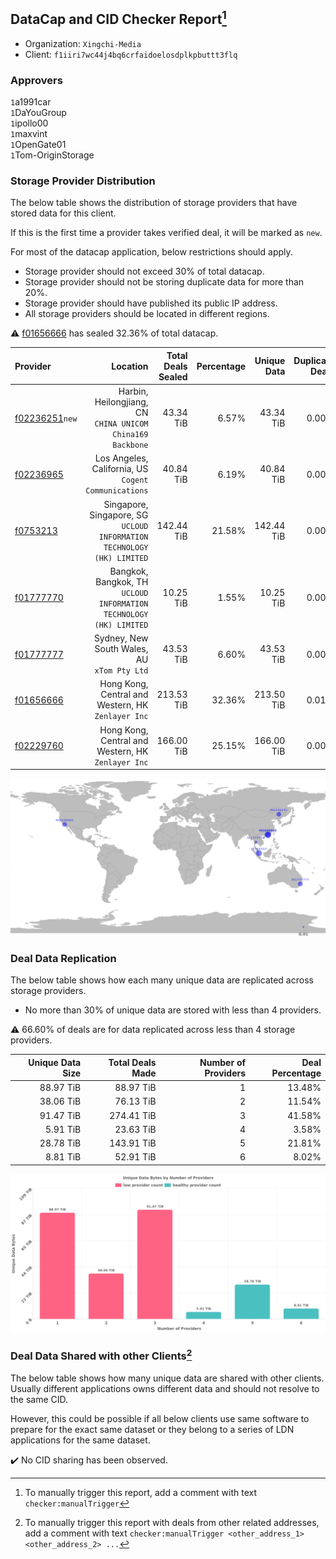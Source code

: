## DataCap and CID Checker Report[^1]
 - Organization: `Xingchi-Media`
 - Client: `f1iiri7wc44j4bq6crfaidoelosdplkpbuttt3flq`
### Approvers
`1`a1991car<br/>`1`DaYouGroup<br/>`1`ipollo00<br/>`1`maxvint<br/>`1`OpenGate01<br/>`1`Tom-OriginStorage

### Storage Provider Distribution
The below table shows the distribution of storage providers that have stored data for this client.

If this is the first time a provider takes verified deal, it will be marked as `new`.

For most of the datacap application, below restrictions should apply.
 - Storage provider should not exceed 30% of total datacap.
 - Storage provider should not be storing duplicate data for more than 20%.
 - Storage provider should have published its public IP address.
 - All storage providers should be located in different regions.

⚠️ [f01656666](https://filfox.info/en/address/f01656666) has sealed 32.36% of total datacap.

| Provider                                                    |                                                                  Location | Total Deals Sealed | Percentage | Unique Data | Duplicate Deals |
| :---------------------------------------------------------- | ------------------------------------------------------------------------: | -----------------: | ---------: | ----------: | --------------: |
| [f02236251](https://filfox.info/en/address/f02236251)`new`  |             Harbin, Heilongjiang, CN<br/>`CHINA UNICOM China169 Backbone` |          43.34 TiB |      6.57% |   43.34 TiB |           0.00% |
| [f02236965](https://filfox.info/en/address/f02236965)       |                   Los Angeles, California, US<br/>`Cogent Communications` |          40.84 TiB |      6.19% |   40.84 TiB |           0.00% |
| [f0753213](https://filfox.info/en/address/f0753213)         | Singapore, Singapore, SG<br/>`UCLOUD INFORMATION TECHNOLOGY (HK) LIMITED` |         142.44 TiB |     21.58% |  142.44 TiB |           0.00% |
| [f01777770](https://filfox.info/en/address/f01777770)       |     Bangkok, Bangkok, TH<br/>`UCLOUD INFORMATION TECHNOLOGY (HK) LIMITED` |          10.25 TiB |      1.55% |   10.25 TiB |           0.00% |
| [f01777777](https://filfox.info/en/address/f01777777)       |                            Sydney, New South Wales, AU<br/>`xTom Pty Ltd` |          43.53 TiB |      6.60% |   43.53 TiB |           0.00% |
| [f01656666](https://filfox.info/en/address/f01656666)       |                     Hong Kong, Central and Western, HK<br/>`Zenlayer Inc` |         213.53 TiB |     32.36% |  213.50 TiB |           0.01% |
| [f02229760](https://filfox.info/en/address/f02229760)       |                     Hong Kong, Central and Western, HK<br/>`Zenlayer Inc` |         166.00 TiB |     25.15% |  166.00 TiB |           0.00% |

<img src="https://raw.githubusercontent.com/data-preservation-programs/filplus-checker-assets/main/filecoin-project/filecoin-plus-large-datasets/issues/1052/1689731627750.png"/>

### Deal Data Replication
The below table shows how each many unique data are replicated across storage providers.

- No more than 30% of unique data are stored with less than 4 providers.

⚠️ 66.60% of deals are for data replicated across less than 4 storage providers.

| Unique Data Size | Total Deals Made | Number of Providers | Deal Percentage |
| ---------------: | ---------------: | ------------------: | --------------: |
|        88.97 TiB |        88.97 TiB |                   1 |          13.48% |
|        38.06 TiB |        76.13 TiB |                   2 |          11.54% |
|        91.47 TiB |       274.41 TiB |                   3 |          41.58% |
|         5.91 TiB |        23.63 TiB |                   4 |           3.58% |
|        28.78 TiB |       143.91 TiB |                   5 |          21.81% |
|         8.81 TiB |        52.91 TiB |                   6 |           8.02% |

<img src="https://raw.githubusercontent.com/data-preservation-programs/filplus-checker-assets/main/filecoin-project/filecoin-plus-large-datasets/issues/1052/1689731628869.png"/>

### Deal Data Shared with other Clients[^3]
The below table shows how many unique data are shared with other clients.
Usually different applications owns different data and should not resolve to the same CID.

However, this could be possible if all below clients use same software to prepare for the exact same dataset or they belong to a series of LDN applications for the same dataset.

✔️ No CID sharing has been observed.

[^1]: To manually trigger this report, add a comment with text `checker:manualTrigger`

[^2]: Deals from those addresses are combined into this report as they are specified with `checker:manualTrigger`

[^3]: To manually trigger this report with deals from other related addresses, add a comment with text `checker:manualTrigger <other_address_1> <other_address_2> ...`
